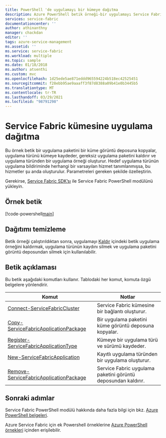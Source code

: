 ```yaml
---
title: PowerShell 'de uygulamayı bir kümeye dağıtma
description: Azure PowerShell betik örneği-bir uygulamayı Service Fabric kümesine dağıtın.
services: service-fabric
documentationcenter: ''
author: athinanthny
manager: chackdan
editor: ''
tags: azure-service-management
ms.assetid: ''
ms.service: service-fabric
ms.workload: multiple
ms.topic: sample
ms.date: 01/18/2018
ms.author: atsenthi
ms.custom: mvc
ms.openlocfilehash: 1d25ede5ae871eddd965594224b518ec42525451
ms.sourcegitcommit: f28ebb95ae9aaaff3f87d8388a09b41e0b3445b5
ms.translationtype: MT
ms.contentlocale: tr-TR
ms.lasthandoff: 03/29/2021
ms.locfileid: "98791298"
---
```

# <a name="deploy-an-application-to-a-service-fabric-cluster"></a>Service Fabric kümesine uygulama dağıtma

Bu örnek betik bir uygulama paketini bir küme görüntü deposuna kopyalar, uygulama türünü kümeye kaydeder, gereksiz uygulama paketini kaldırır ve uygulama türünden bir uygulama örneği oluşturur.  Hedef uygulama türünün uygulama bildiriminde herhangi bir varsayılan hizmet tanımlanmışsa, bu hizmetler şu anda oluşturulur. Parametreleri gereken şekilde özelleştirin. 

Gerekirse, [Service Fabric SDK’sı](../service-fabric-get-started.md) ile Service Fabric PowerShell modülünü yükleyin. 

## <a name="sample-script"></a>Örnek betik

[!code-powershell[main](../../../powershell_scripts/service-fabric/deploy-application/deploy-application.ps1 "Deploy an application to a cluster")]

## <a name="clean-up-deployment"></a>Dağıtımı temizleme 

Betik örneği çalıştırıldıktan sonra, uygulamayı [Kaldır](service-fabric-powershell-remove-application.md) içindeki betik uygulama örneğini kaldırmak, uygulama türünün kaydını silmek ve uygulama paketini görüntü deposundan silmek için kullanılabilir.

## <a name="script-explanation"></a>Betik açıklaması

Bu betik aşağıdaki komutları kullanır. Tablodaki her komut, komuta özgü belgelere yönlendirir.

| Komut | Notlar |
|---|---|
|[Connect-ServiceFabricCluster](/powershell/module/servicefabric/connect-servicefabriccluster)| Service Fabric kümesine bir bağlantı oluşturur. |
|[Copy-ServiceFabricApplicationPackage](/powershell/module/servicefabric/copy-servicefabricapplicationpackage) | Bir uygulama paketini küme görüntü deposuna kopyalar.  |
|[Register-ServiceFabricApplicationType](/powershell/module/servicefabric/register-servicefabricapplicationtype)| Kümeye bir uygulama türü ve sürümü kaydeder. |
|[New-ServiceFabricApplication](/powershell/module/servicefabric/new-servicefabricapplication)| Kayıtlı uygulama türünden bir uygulama oluşturur. |
| [Remove-ServiceFabricApplicationPackage](/powershell/module/servicefabric/remove-servicefabricapplicationpackage) | Service Fabric uygulama paketini görüntü deposundan kaldırır.|

## <a name="next-steps"></a>Sonraki adımlar

Service Fabric PowerShell modülü hakkında daha fazla bilgi için bkz. [Azure PowerShell belgeleri](/powershell/azure/service-fabric/overview).

Azure Service Fabric için ek Powershell örneklerine [Azure PowerShell örnekleri](../service-fabric-powershell-samples.md) içinden erişilebilir.
